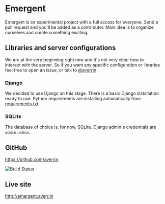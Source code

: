 Emergent
========
Emergent is an experimental project with a full access for everyone.
Send a pull request and you'll be added as a contributor.
Main idea is to organize ourselves and create something exciting.

## Libraries and server configurations
We are at the very beginning right now and it's not very clear how to interact with the server.
So if you want any specific configuration or libraries feel free to open an issue,
or talk to [@averrin](https://github.com/averrin).

### Django
We decided to use Django on this stage. There is a basic Django installation ready to use.
Python requirements are installing automatically from
[requirements.txt](https://github.com/averrin/emergent/blob/master/requirements.txt).

### SQLite
The database of choice is, for now, SQLite. Django admin's credentials are `admin:admin`.

## GitHub
https://github.com/averrin

[![Build Status](https://travis-ci.org/averrin/emergent.png)](https://travis-ci.org/averrin/emergent)

## Live site
http://emergent.averr.in
